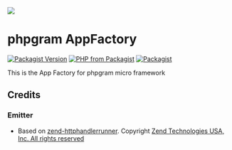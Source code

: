 [![](https://gitlab.com/grammm/php-gram/phpgram/raw/master/docs/img/Feather_writing.svg.png)](https://gitlab.com/grammm/php-gram/phpgram)

# phpgram AppFactory

[![Packagist Version](https://img.shields.io/packagist/v/phpgram/framework)](https://packagist.org/packages/phpgram/framework)
[![PHP from Packagist](https://img.shields.io/packagist/php-v/phpgram/framework)](https://gitlab.com/grammm/php-gram/phpgram-framework/blob/master/composer.json)
[![Packagist](https://img.shields.io/packagist/l/phpgram/framework)](https://gitlab.com/grammm/php-gram/phpgram-framework/blob/master/LICENSE)

This is the App Factory for phpgram micro framework

## Credits

### Emitter
- Based on [zend-httphandlerrunner](https://github.com/zendframework/zend-httphandlerrunner). Copyright [Zend Technologies USA, Inc. All rights reserved](https://github.com/zendframework/zend-httphandlerrunner/blob/master/LICENSE.md)